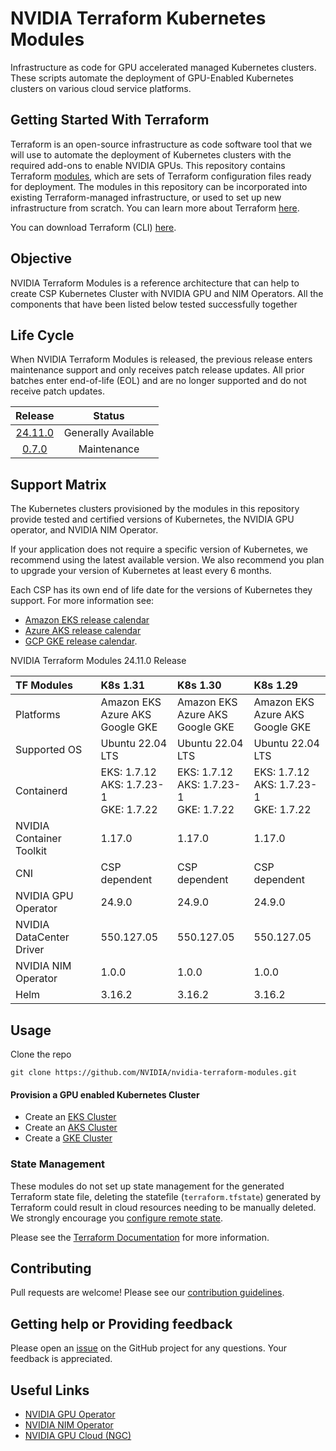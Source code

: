 # NVIDIA Terraform Kubernetes Modules

Infrastructure as code for GPU accelerated managed Kubernetes clusters. These scripts automate the deployment of GPU-Enabled Kubernetes clusters on various cloud service platforms.

## Getting Started With Terraform

Terraform is an open-source infrastructure as code software tool that we will use to automate the deployment of Kubernetes clusters with the required add-ons to enable NVIDIA GPUs. This repository contains Terraform [modules](https://developer.hashicorp.com/terraform/tutorials/modules/module), which are sets of Terraform configuration files ready for deployment. The modules in this repository can be incorporated into existing Terraform-managed infrastructure, or used to set up new infrastructure from scratch. You can learn more about Terraform [here](https://developer.hashicorp.com/terraform/tutorials/aws-get-started/infrastructure-as-code).

You can download Terraform (CLI) [here](https://developer.hashicorp.com/terraform/downloads).

## Objective 

NVIDIA Terraform Modules is a reference architecture that can help to create CSP Kubernetes Cluster with NVIDIA GPU and NIM Operators. All the components that have been listed below tested successfully together

## Life Cycle 

When NVIDIA Terraform Modules is released, the previous release enters maintenance support and only receives patch release updates. All prior batches enter end-of-life (EOL) and are no longer supported and do not receive patch updates.


|  Release  | Status              |
| :-----: | :--------------:|
| [24.11.0](https://github.com/NVIDIA/cloud-native-stack/releases/tag/v24.11.0)                   | Generally Available | 
| [0.7.0](https://github.com/NVIDIA/nvidia-terraform-modules/releases/tag/0.7.0)                  | Maintenance         |

## Support Matrix

The Kubernetes clusters provisioned by the modules in this repository provide tested and certified versions of Kubernetes, the NVIDIA GPU operator, and NVIDIA NIM Operator.

If your application does not require a specific version of Kubernetes, we recommend using the latest available version. We also recommend you plan to upgrade your version of Kubernetes at least every 6 months.

Each CSP has its own end of life date for the versions of Kubernetes they support. For more information see: 

- [Amazon EKS release calendar](https://docs.aws.amazon.com/eks/latest/userguide/kubernetes-versions.html#kubernetes-release-calendar)
- [Azure AKS release calendar](https://learn.microsoft.com/en-us/azure/aks/supported-kubernetes-versions?tabs=azure-cli#aks-kubernetes-release-calendar) 
- [GCP GKE release calendar](https://cloud.google.com/kubernetes-engine/docs/release-schedule#schedule_for_static_no-channel_versions).

NVIDIA Terraform Modules 24.11.0 Release

| TF Modules               | K8s 1.31                                   | K8s 1.30                                   | K8s 1.29 |
| :---------               | :--------                                  | :-------                                   | :------- |
| Platforms                | Amazon EKS <br> Azure AKS <br> Google GKE  | Amazon EKS <br> Azure AKS <br> Google GKE  | Amazon EKS <br> Azure AKS <br> Google GKE  |
| Supported OS             | Ubuntu 22.04 LTS                           | Ubuntu 22.04 LTS                           | Ubuntu 22.04 LTS                           |
| Containerd               | EKS: 1.7.12 <br> AKS: 1.7.23-1 <br> GKE: 1.7.22 | EKS: 1.7.12 <br> AKS: 1.7.23-1 <br> GKE: 1.7.22 | EKS: 1.7.12 <br> AKS: 1.7.23-1 <br> GKE: 1.7.22 |
| NVIDIA Container Toolkit | 1.17.0                                     | 1.17.0                                     | 1.17.0                                     |
| CNI                      | CSP dependent                              | CSP dependent                              | CSP dependent                              |
| NVIDIA GPU Operator      | 24.9.0                                     | 24.9.0                                     | 24.9.0                                     |
| NVIDIA DataCenter Driver | 550.127.05                                 | 550.127.05                                 | 550.127.05                                 |
| NVIDIA NIM Operator      | 1.0.0                                      | 1.0.0                                      | 1.0.0                                      | 
| Helm                     | 3.16.2                                     | 3.16.2                                     | 3.16.2                                     |

## Usage

Clone the repo
        
  ```
  git clone https://github.com/NVIDIA/nvidia-terraform-modules.git
  ```

#### Provision a GPU enabled Kubernetes Cluster
- Create an [EKS Cluster](./eks/README.md)
- Create an [AKS Cluster](./aks/README.md)
- Create a [GKE Cluster](./gke/README.md)


### State Management
These modules do not set up state management for the generated Terraform state file, deleting the statefile (`terraform.tfstate`) generated by Terraform could result in cloud resources needing to be manually deleted. We strongly encourage you [configure remote state](https://developer.hashicorp.com/terraform/language/state/remote).

Please see the [Terraform Documentation](https://developer.hashicorp.com/terraform/language/state) for more information.

## Contributing

Pull requests are welcome! Please see our [contribution guidelines](./CONTRIBUTING.md).

## Getting help or Providing feedback

Please open an [issue](https://github.com/NVIDIA/nvidia-terraform-modules/issues) on the GitHub project for any questions. Your feedback is appreciated.


## Useful Links
- [NVIDIA GPU Operator](https://docs.nvidia.com/datacenter/cloud-native/gpu-operator/overview.html)
- [NVIDIA NIM Operator](https://docs.nvidia.com/nim-operator/latest/index.html)
- [NVIDIA GPU Cloud (NGC)](https://catalog.ngc.nvidia.com/)
